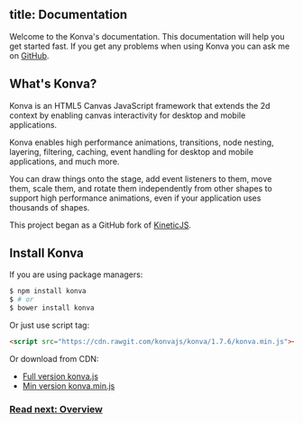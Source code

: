 ## title: Documentation

Welcome to the Konva's documentation. This documentation will help you get started fast.
If you get any problems when using Konva you can ask me on [GitHub](https://github.com/konvajs/konva/issues).

## What's Konva?

Konva is an HTML5 Canvas JavaScript framework that extends the 2d context
by enabling canvas interactivity for desktop and mobile applications.

Konva enables high performance animations, transitions, node nesting, layering, filtering,
caching, event handling for desktop and mobile applications, and much more.

You can draw things onto the stage, add event listeners to them, move them,
scale them, and rotate them independently from other shapes to support high performance
animations, even if your application uses thousands of shapes.

This project began as a GitHub fork of [KineticJS](https://github.com/ericdrowell/KineticJS).

## Install Konva

If you are using package managers:

```bash
$ npm install konva
$ # or
$ bower install konva
```

Or just use script tag:

```html
<script src="https://cdn.rawgit.com/konvajs/konva/1.7.6/konva.min.js"></script>
```

Or download from CDN:

* [Full version konva.js](https://cdn.rawgit.com/konvajs/konva/1.7.6/konva.js)
* [Min version konva.min.js](https://cdn.rawgit.com/konvajs/konva/1.7.6/konva.min.js)

### [Read next: Overview](/docs/overview.html)
